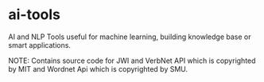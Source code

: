 ai-tools
=========

AI and NLP Tools useful for machine learning, building knowledge base or smart applications.

NOTE: Contains source code for JWI and VerbNet API which is copyrighted by MIT and  Wordnet Api which is copyrighted by SMU.

